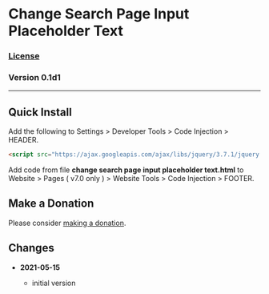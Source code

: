 # Change Search Page Input Placeholder Text

### [License][99]

### Version 0.1d1

---

## Quick Install

Add the following to Settings > Developer Tools > Code Injection > HEADER.

```html
<script src="https://ajax.googleapis.com/ajax/libs/jquery/3.7.1/jquery.min.js"></script>
```

Add code from file **change search page input placeholder text.html** to
Website > Pages ( v7.0 only ) > Website Tools > Code Injection > FOOTER.

## Make a Donation

Please consider [making a donation](https://github.com/tomsWebConsulting/twcsl#make-a-donation).

## Changes

<!-- * **2021-07-01**

  * added code to change read more link
  * use twcsl
  * bumped version to 0.1d2
  -->
* **2021-05-15**

  * initial version

[99]: https://github.com/tomsWebConsulting/twcsl/blob/main/LICENSE.txt#L1
